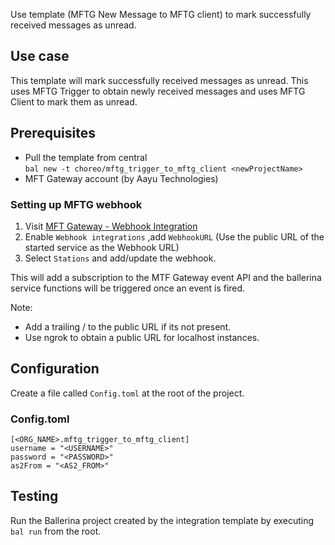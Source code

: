 Use template (MFTG New Message to MFTG client) to mark successfully received messages as unread.

## Use case
This template will mark successfully received messages as unread. This uses MFTG Trigger to obtain newly received messages and uses MFTG Client to mark them as unread. 

## Prerequisites
* Pull the template from central  
`bal new -t choreo/mftg_trigger_to_mftg_client <newProjectName>`
* MFT Gateway account (by Aayu Technologies)


### Setting up MFTG webhook
1. Visit [MFT Gateway - Webhook Integration](https://console.mftgateway.com/integration/webhook)
2. Enable `Webhook integrations` ,add `WebhookURL` (Use the public URL of the started service as the Webhook URL)
3. Select `Stations` and add/update the webhook.

This will add a subscription to the MTF Gateway event API and the ballerina service functions will be triggered once an event is fired.

Note:
- Add a trailing / to the public URL if its not present.
- Use ngrok to obtain a public URL for localhost instances.

## Configuration
Create a file called `Config.toml` at the root of the project.

### Config.toml 
```
[<ORG_NAME>.mftg_trigger_to_mftg_client]
username = "<USERNAME>"
password = "<PASSWORD>"
as2From = "<AS2_FROM>"
```

## Testing
Run the Ballerina project created by the integration template by executing `bal run` from the root.
